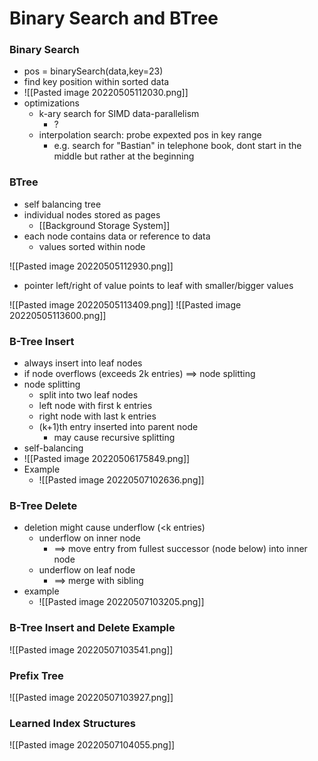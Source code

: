 # Binary Search and BTree
### Binary Search
+ pos = binarySearch(data,key=23)
+ find key position within sorted data
+ ![[Pasted image 20220505112030.png]]
+ optimizations
	+ k-ary search for SIMD data-parallelism
		+ ?
	+ interpolation search: probe  expexted pos in key range
		+ e.g. search for "Bastian" in telephone book, dont start in the middle but rather at the beginning

### BTree
+ self balancing tree
+ individual nodes stored as pages
	+ [[Background Storage System]]
+ each node contains data or reference to data
	+ values sorted within node
	
![[Pasted image 20220505112930.png]]
+ pointer left/right of value points to leaf with smaller/bigger values

![[Pasted image 20220505113409.png]]
![[Pasted image 20220505113600.png]]

### B-Tree Insert
+ always insert into leaf nodes
+ if node overflows (exceeds 2k entries) ==> node splitting
+ node splitting
	+ split into two leaf nodes
	+ left node with first k entries
	+ right node with last k entries
	+ (k+1)th entry inserted into parent node
		+ may cause recursive splitting
+ self-balancing
+ ![[Pasted image 20220506175849.png]]
+ Example
	+ ![[Pasted image 20220507102636.png]]

### B-Tree Delete
+ deletion might cause underflow (<k entries)
	+ underflow on inner node
		+ ==> move entry from fullest successor (node below) into inner node
	+ underflow on leaf node
		+ ==>  merge with sibling
+ example
	+ ![[Pasted image 20220507103205.png]]

### B-Tree Insert and Delete Example  
![[Pasted image 20220507103541.png]]

### Prefix Tree
![[Pasted image 20220507103927.png]] 

### Learned Index Structures
![[Pasted image 20220507104055.png]]